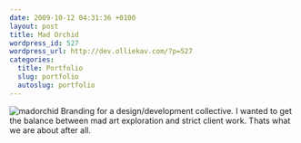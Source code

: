 ```yaml
--- 
date: 2009-10-12 04:31:36 +0100
layout: post
title: Mad Orchid
wordpress_id: 527
wordpress_url: http://dev.olliekav.com/?p=527
categories: 
  title: Portfolio
  slug: portfolio
  autoslug: portfolio
---
```

![madorchid](http://www.olliekav.com/wp-content/uploads/madorchid.jpg "madorchid")
Branding for a design/development collective. I wanted to get the balance between mad art exploration and strict client work. Thats what we are about after all. 
